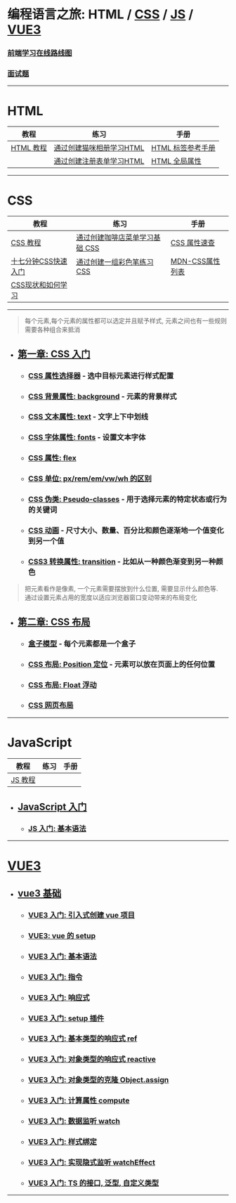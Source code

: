 # 编程语言之旅: HTML / [CSS] / [JS] / [VUE3]

### [前端学习在线路线图](https://objtube.github.io/front-end-roadmap/#/)

### [面试题](https://vue3js.cn/interview/vue/bind.html#%E4%B8%80%E3%80%81%E4%BB%80%E4%B9%88%E6%98%AF%E5%8F%8C%E5%90%91%E7%BB%91%E5%AE%9A)

---

# HTML

| 教程        | 练习               | 手册            |
|-----------|------------------|---------------|
| [HTML 教程] | [通过创建猫咪相册学习HTML] | [HTML 标签参考手册] |
|           | [通过创建注册表单学习HTML] | [HTML 全局属性]   |

---

# CSS

| 教程            | 练习                  | 手册            |
|---------------|---------------------|---------------|
| [CSS 教程]      | [通过创建咖啡店菜单学习基础 CSS] | [CSS 属性速查]    |
| [十七分钟CSS快速入门] | [通过创建一组彩色笔练习 CSS]   | [MDN-CSS属性列表] |
| [CSS现状和如何学习]  |                     |               |

---

> 每个元素,每个元素的属性都可以选定并且赋予样式, 元素之间也有一些规则需要各种组合来抵消

- ## [第一章: CSS 入门](css/1_introduction/README.md)
    - ### [CSS 属性选择器](css/1_introduction/1_syntax/README.md) - 选中目标元素进行样式配置
    - ### [CSS 背景属性: background](css/1_introduction/2_background/README.md) - 元素的背景样式
    - ### [CSS 文本属性: text](css/1_introduction/3_text/README.md) - 文字上下中划线
    - ### [CSS 字体属性: fonts](css/1_introduction/4_fonts/README.md) - 设置文本字体
    - ### [CSS 属性: flex](css/1_introduction/5_flex/README.md)
    - ### [CSS 单位: px/rem/em/vw/wh 的区别](css/2_foundation/5_unit/README.md)
    - ### [CSS 伪类: Pseudo-classes](css/2_foundation/6_pseudo_classes/README.md) - 用于选择元素的特定状态或行为的关键词
    - ### [CSS 动画](css/2_foundation/7_movie/README.md) - 尺寸大小、数量、百分比和颜色逐渐地一个值变化到另一个值
    - ### [CSS3 转换属性: transition](css/2_foundation/8_transition/README.md) - 比如从一种颜色渐变到另一种颜色

> 把元素看作是像素, 一个元素需要摆放到什么位置, 需要显示什么颜色等.  
> 通过设置元素占用的宽度以适应浏览器窗口变动带来的布局变化

- ## [第二章: CSS 布局](css/2_foundation/README.md)
    - ### [盒子模型](css/2_foundation/1_box_model/README.md) - 每个元素都是一个盒子
    - ### [CSS 布局: Position 定位](css/2_foundation/2_position/README.md) - 元素可以放在页面上的任何位置
    - ### [CSS 布局: Float 浮动](css/2_foundation/3_float/README.md)
    - ### [CSS 网页布局](css/2_foundation/4_web_foundation/README.md)

---

# JavaScript

| 教程      | 练习 | 手册 |
|---------|----|----|
| [JS 教程] |    |    |

- ## [JavaScript 入门](js/1_introduction/README.md)
    - ### [JS 入门: 基本语法](js/1_introduction/1_vocabulary/README.md)

---

# [VUE3]

- ## [vue3 基础](vue3/1_introduction/README.md)
    - ### [VUE3 入门: 引入式创建 vue 项目](vue3/1_introduction/1-intro/README.md)
    - ### [VUE3: vue 的 setup](vue3/1_introduction/2-setup/README.md)
    - ### [VUE3 入门: 基本语法](vue3/1_introduction/3-syntax/README.md)
    - ### [VUE3 入门: 指令](vue3/1_introduction/4-directives/README.md)
    - ### [VUE3 入门: 响应式](vue3/1_introduction/4-directives/README.md)
    - ### [VUE3 入门: setup 插件](vue3/1_introduction/6-setup-plugin/README.md)
    - ### [VUE3 入门: 基本类型的响应式 ref](vue3/1_introduction/vue-introduction/classe-files/7-ref/README.md)
    - ### [VUE3 入门: 对象类型的响应式 reactive](vue3/1_introduction/vue-introduction/classe-files/8-reactive/README.md)
    - ### [VUE3 入门: 对象类型的克隆 Object.assign](vue3/1_introduction/vue-introduction/classe-files/9-assign/README.md)
    - ### [VUE3 入门: 计算属性 compute](vue3/1_introduction/vue-introduction/classe-files/10-computed/Person.vue)
    - ### [VUE3 入门: 数据监听 watch](vue3/1_introduction/vue-introduction/classe-files/11-watch)
    - ### [VUE3 入门: 样式绑定](vue3/1_introduction/vue-introduction/classe-files/12-bind-class/Person.vue)
    - ### [VUE3 入门: 实现隐式监听 watchEffect](vue3/1_introduction/vue-introduction/classe-files/13-watchEffect/watchEffect.vue)
    - ### [VUE3 入门: TS 的接口, 泛型, 自定义类型](vue3/1_introduction/vue-introduction/classe-files/14-ts/Person.vue)

---


[HTML 教程]: https://www.runoob.com/html/html-tutorial.html

[通过创建猫咪相册学习HTML]: https://www.freecodecamp.org/chinese/learn/2022/responsive-web-design/learn-html-by-building-a-cat-photo-app/step-1

[通过创建注册表单学习HTML]: https://www.freecodecamp.org/chinese/learn/2022/responsive-web-design/learn-html-forms-by-building-a-registration-form/step-1

[HTML 标签参考手册]: https://www.runoob.com/tags/html-reference.html

[HTML 全局属性]:https://www.runoob.com/tags/ref-standardattributes.html

[十七分钟CSS快速入门]: https://www.bilibili.com/video/BV1Ci4y1W7H7/?spm_id_from=333.337.search-card.all.click&vd_source=b5c04f54b8a7ce0b4d5deef9989f7f9f

[通过创建咖啡店菜单学习基础 CSS]: https://www.freecodecamp.org/chinese/learn/2022/responsive-web-design/#learn-basic-css-by-building-a-cafe-menu

[通过创建一组彩色笔练习 CSS]: https://www.freecodecamp.org/chinese/learn/2022/responsive-web-design/learn-css-colors-by-building-a-set-of-colored-markers/step-1

[CSS 属性速查]: https://www.runoob.com/css/css-font.html

[CSS 教程]: https://www.runoob.com/css/css-tutorial.html

[CSS]: css/README.md

[MDN-CSS属性列表]: https://developer.mozilla.org/en-US/docs/Web/CSS/Reference

[CSS现状和如何学习]: https://w3cplus.medium.com/css%E7%8E%B0%E7%8A%B6%E5%92%8C%E5%A6%82%E4%BD%95%E5%AD%A6%E4%B9%A0-1ac786328761

[JS]: js/README.md

[JS 教程]: https://zh.javascript.info/

[VUE3]: vue3/README.md